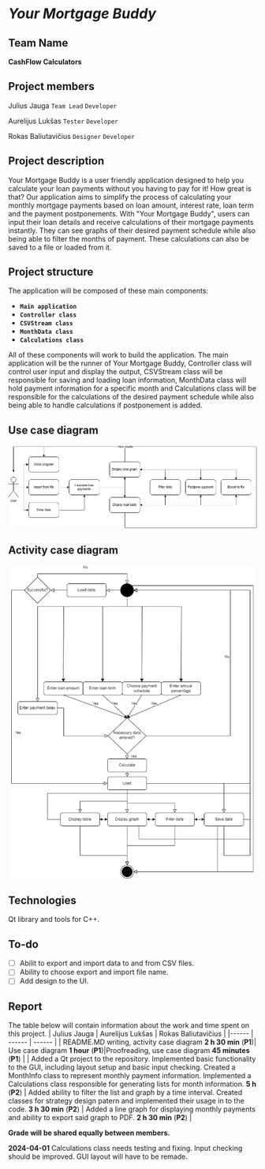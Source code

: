 # _Your Mortgage Buddy_
## Team Name
**CashFlow Calculators**
## Project members 
Julius Jauga `Team Lead` `Developer`

Aurelijus Lukšas `Tester` `Developer`

Rokas Baliutavičius `Designer` `Developer`

## Project description
Your Mortgage Buddy is a user friendly application designed to help you calculate your loan payments without you having to pay for it! How great is that? Our application aims to simplify the process of calculating your monthly mortgage payments based on loan amount, interest rate, loan term and the payment postponements.
With "Your Mortgage Buddy", users can input their loan details and receive calculations of their mortgage payments instantly. They can see graphs of their desired payment schedule while also being able to filter the months of payment. These calculations can also be saved to a file or loaded from it.
## Project structure
The application will be composed of these main components:
- **`Main application`**
- **`Controller class`**
- **`CSVStream class`**
- **`MonthData class`**
- **`Calculations class`**

All of these components will work to build the application. The main application will be the runner of Your Mortgage Buddy, Controller class will control user input and display the output, CSVStream class will be responsible for saving and loading loan information, MonthData class will hold payment information for a specific month and Calculations class will be responsible for the calculations of the desired payment schedule while also being able to handle calculations if postponement is added.
## Use case diagram
![Use case diagram](res/use_case.png)
## Activity case diagram
![Diagram](res/activity.png)
## Technologies
Qt library and tools for C++.
## To-do
- [ ] Abilit to export and import data to and from CSV files.
- [ ] Ability to choose export and import file name.
- [ ] Add design to the UI.
## Report
The table below will contain information about the work and time spent on this project.
| Julius Jauga | Aurelijus Lukšas | Rokas Baliutavičius |
|------ | ------ | ------ | 
| README.MD writing, activity case diagram  __2 h 30 min__ (**P1**)| Use case diagram __1 hour__ (**P1**)|Proofreading, use case diagram  __45 minutes__ (**P1**) |
| Added a Qt project to the repository. Implemented basic functionality to the GUI, including layout setup and basic input checking. Created a MonthInfo class to represent monthly payment information. Implemented a Calculations class responsible for generating lists for month information. __5 h__ (**P2**) | Added ability to filter the list and graph by a time interval. Created classes for strategy design patern and implemented their usage in to the code. __3 h 30 min__ (**P2**) | Added a line graph for displaying monthly payments and ability to export said graph to PDF. __2 h 30 min__ (**P2**) |

**Grade will be shared equally between members.**

__2024-04-01__ Calculations class needs testing and fixing. Input checking should be improved. GUI layout will have to be remade.
